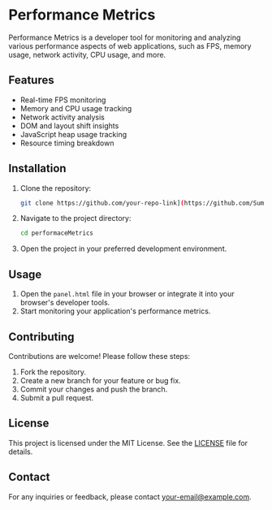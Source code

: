 # Performance Metrics

Performance Metrics is a developer tool for monitoring and analyzing various performance aspects of web applications, such as FPS, memory usage, network activity, CPU usage, and more.

## Features

- Real-time FPS monitoring
- Memory and CPU usage tracking
- Network activity analysis
- DOM and layout shift insights
- JavaScript heap usage tracking
- Resource timing breakdown

## Installation

1. Clone the repository:
   ```bash
   git clone https://github.com/your-repo-link](https://github.com/SumanReddy568/performaceMetrics.git
   ```
2. Navigate to the project directory:
   ```bash
   cd performaceMetrics
   ```
3. Open the project in your preferred development environment.

## Usage

1. Open the `panel.html` file in your browser or integrate it into your browser's developer tools.
2. Start monitoring your application's performance metrics.

## Contributing

Contributions are welcome! Please follow these steps:

1. Fork the repository.
2. Create a new branch for your feature or bug fix.
3. Commit your changes and push the branch.
4. Submit a pull request.

## License

This project is licensed under the MIT License. See the [LICENSE](LICENSE) file for details.

## Contact

For any inquiries or feedback, please contact [your-email@example.com](mailto:your-email@example.com).
